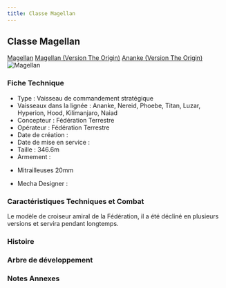 ```yaml
---
title: Classe Magellan
---
```


Classe Magellan
---------------


[Magellan](javascript:change_image_m('images/stories/saga/msgundam/mechas/magellan.png');) [Magellan (Version The Origin)](javascript:change_image_m('images/stories/saga/origin/mechas/magellan-class.png');) [Ananke (Version The Origin)](javascript:change_image_m('images/stories/saga/origin/mechas/magellan-class-ananke.png');)      ![Magellan](/images/stories/saga/msgundam/mechas/magellan.png)    


### Fiche Technique


- Type : Vaisseau de commandement stratégique   
- Vaisseaux dans la lignée : Ananke, Nereid, Phoebe, Titan, Luzar, Hyperion, Hood, Kilimanjaro, Naiad  
- Concepteur : Fédération Terrestre  
- Opérateur : Fédération Terrestre   
- Date de création :   
- Date de mise en service :   
- Taille : 346.6m   
- Armement :


* Mitrailleuses 20mm


- Mecha Designer :


### Caractéristiques Techniques et Combat


Le modèle de croiseur amiral de la Fédération, il a été décliné en plusieurs versions et servira pendant longtemps. 


### Histoire


### Arbre de développement


### Notes Annexes

